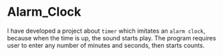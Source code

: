 # Alarm_Clock

I have developed a project about `timer` which imitates an `alarm clock`, because when the time is up, the sound starts play. The program requires user to enter any number of minutes and seconds, then starts counts.
